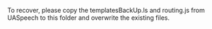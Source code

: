 To recover, please copy the templatesBackUp.ls and routing.js from UASpeech to this folder and overwrite the existing files.